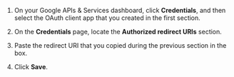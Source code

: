 1. On your Google APIs & Services dashboard, click **Credentials**, and then select the OAuth client app that you created in the <GuideLink link="../create-an-app-at-idp">first section</GuideLink>.

2. On the **Credentials** page, locate the **Authorized redirect URIs** section.

3. Paste the redirect URI that you copied during the <GuideLink link="../configure-idp-in-okta">previous section</GuideLink> in the box.

4. Click **Save**.
